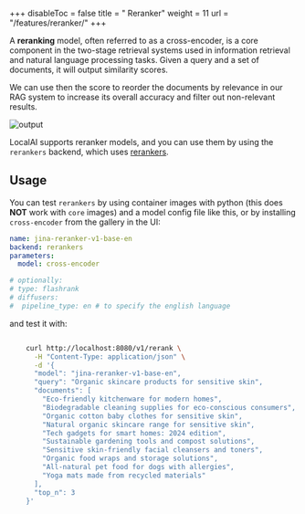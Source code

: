 
+++
disableToc = false
title = " Reranker"
weight = 11
url = "/features/reranker/"
+++

A **reranking** model, often referred to as a cross-encoder, is a core component in the two-stage retrieval systems used in information retrieval and natural language processing tasks.
Given a query and a set of documents, it will output similarity scores.

We can use then the score to reorder the documents by relevance in our RAG system to increase its overall accuracy and filter out non-relevant results.

![output](https://github.com/mudler/LocalAI/assets/2420543/ede67b25-fac4-4833-ae4f-78290e401e60)

LocalAI supports reranker models, and you can use them by using the `rerankers` backend, which uses [rerankers](https://github.com/AnswerDotAI/rerankers).

## Usage

You can test `rerankers` by using container images with python (this does **NOT** work with `core` images) and a model config file like this, or by installing `cross-encoder` from the gallery in the UI:

```yaml
name: jina-reranker-v1-base-en
backend: rerankers
parameters:
  model: cross-encoder

# optionally:
# type: flashrank
# diffusers:
#  pipeline_type: en # to specify the english language
```

and test it with:

```bash

    curl http://localhost:8080/v1/rerank \
      -H "Content-Type: application/json" \
      -d '{
      "model": "jina-reranker-v1-base-en",
      "query": "Organic skincare products for sensitive skin",
      "documents": [
        "Eco-friendly kitchenware for modern homes",
        "Biodegradable cleaning supplies for eco-conscious consumers",
        "Organic cotton baby clothes for sensitive skin",
        "Natural organic skincare range for sensitive skin",
        "Tech gadgets for smart homes: 2024 edition",
        "Sustainable gardening tools and compost solutions",
        "Sensitive skin-friendly facial cleansers and toners",
        "Organic food wraps and storage solutions",
        "All-natural pet food for dogs with allergies",
        "Yoga mats made from recycled materials"
      ],
      "top_n": 3
    }'
```
